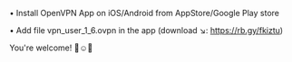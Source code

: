 • Install OpenVPN App on iOS/Android from AppStore/Google Play store

• Add file vpn_user_1_6.ovpn in the app (download ↘️: https://rb.gy/fkiztu)

You're welcome! 👏☺️🎉
